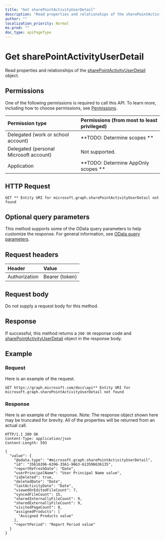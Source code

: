 ```yaml
---
title: "Get sharePointActivityUserDetail"
description: "Read properties and relationships of the sharePointActivityUserDetail object."
author: ""
localization_priority: Normal
ms.prod: ""
doc_type: apiPageType
---
```


# Get sharePointActivityUserDetail

Read properties and relationships of the [sharePointActivityUserDetail](../resources/sharepointactivityuserdetail.md) object.

## Permissions
One of the following permissions is required to call this API. To learn more, including how to choose permissions, see [Permissions](/concepts/permissions-reference.md).

|Permission type|Permissions (from most to least privileged)|
|:---|:---|
|Delegated (work or school account)|**TODO: Determine scopes **|
|Delegated (personal Microsoft account)|Not supported.|
|Application|**TODO: Determine AppOnly scopes **|

## HTTP Request
<!-- {
  "blockType": "ignored"
}
-->
``` http
GET ** Entity URI for microsoft.graph.sharePointActivityUserDetail not found
```

## Optional query parameters
This method supports some of the OData query parameters to help customize the response. For general information, see [OData query parameters](/graph/query-parameters).

## Request headers
|Header|Value|
|:---|:---|
|Authorization|Bearer {token}|

## Request body
Do not supply a request body for this method.

## Response
If successful, this method returns a `200 OK` response code and [sharePointActivityUserDetail](../resources/sharepointactivityuserdetail.md) object in the response body.

## Example

### Request
Here is an example of the request.
<!-- {
  "blockType": "request",
  "name": "get_sharepointactivityuserdetail"
}
-->
``` http
GET https://graph.microsoft.com/docs\api** Entity URI for microsoft.graph.sharePointActivityUserDetail not found
```

### Response
Here is an example of the response. Note: The response object shown here may be truncated for brevity. All of the properties will be returned from an actual call.
<!-- {
  "blockType": "response",
  "truncated": true,
  "@odata.type": "microsoft.graph.sharePointActivityUserDetail"
}
-->
``` http
HTTP/1.1 200 OK
Content-Type: application/json
Content-Length: 593

{
  "value": {
    "@odata.type": "#microsoft.graph.sharePointActivityUserDetail",
    "id": "35616396-6396-3561-9663-613596636135",
    "reportRefreshDate": "Date",
    "userPrincipalName": "User Principal Name value",
    "isDeleted": true,
    "deletedDate": "Date",
    "lastActivityDate": "Date",
    "viewedOrEditedFileCount": 7,
    "syncedFileCount": 15,
    "sharedInternallyFileCount": 9,
    "sharedExternallyFileCount": 9,
    "visitedPageCount": 0,
    "assignedProducts": [
      "Assigned Products value"
    ],
    "reportPeriod": "Report Period value"
  }
}
```

